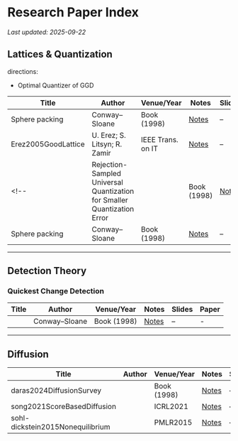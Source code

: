 # Research Paper Index

_Last updated: 2025-09-22_

## Lattices & Quantization

directions:
- Optimal Quantizer of GGD

| Title | Author | Venue/Year | Notes | Slides | Paper|
|------|-------------|-------|--------|--------|-------|
| Sphere packing | Conway–Sloane | Book (1998) | [Notes](topics/lattices/CSLG.md) | – | -  
| Erez2005GoodLattice | U. Erez; S. Litsyn; R. Zamir |  IEEE Trans. on IT | [Notes](topics/lattices/CSLG.md) | – | [IEEExplore](https://ieeexplore.ieee.org/document/1512416)
<!-- | Rejection-Sampled Universal Quantization for Smaller Quantization Error|  | Book (1998) | [Notes](topics/lattices/CSLG.md) | – | -   -->
| Sphere packing | Conway–Sloane | Book (1998) | [Notes](topics/lattices/CSLG.md) | – | -  


---

## Detection Theory

### Quickest Change Detection
| Title | Author | Venue/Year | Notes | Slides | Paper|
|------|-------------|-------|--------|--------|-------|
| | Conway–Sloane | Book (1998) | [Notes](topics/) | – | -  

---

## Diffusion 
| Title | Author | Venue/Year | Notes | Slides | Paper|
|------|-------------|-------|--------|--------|-------|
| daras2024DiffusionSurvey | | Book (1998) | [Notes](topics/) | – | [arXiv](https://arxiv.org/abs/2410.00083)  
| song2021ScoreBasedDiffusion | | ICRL2021 | [Notes](topics/) | – | [ICRL](https://iclr.cc/virtual/2021/oral/3402)  
| sohl-dickstein2015Nonequilibrium|  | PMLR2015| [Notes](topics/) | – | [PMLR](https://proceedings.mlr.press/v37/sohl-dickstein15.html)  